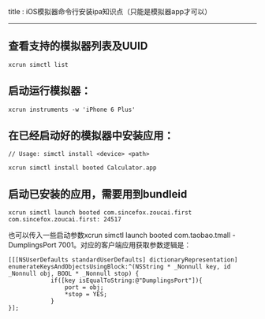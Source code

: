 title : iOS模拟器命令行安装ipa知识点（只能是模拟器app才可以）

---


## 查看支持的模拟器列表及UUID

```
xcrun simctl list
```

## 启动运行模拟器：

```
xcrun instruments -w 'iPhone 6 Plus'

```

## 在已经启动好的模拟器中安装应用：

```
// Usage: simctl install <device> <path>

xcrun simctl install booted Calculator.app
```

## 启动已安装的应用，需要用到bundleid

```
xcrun simctl launch booted com.sincefox.zoucai.first
com.sincefox.zoucai.first: 24517
```

也可以传入一些启动参数xcrun simctl launch booted com.taobao.tmall -DumplingsPort 7001。对应的客户端应用获取参数逻辑是：

```
[[[NSUserDefaults standardUserDefaults] dictionaryRepresentation] enumerateKeysAndObjectsUsingBlock:^(NSString * _Nonnull key, id  _Nonnull obj, BOOL * _Nonnull stop) {
            if([key isEqualToString:@"DumplingsPort"]){
                port = obj;
                *stop = YES;
            }
}];

```